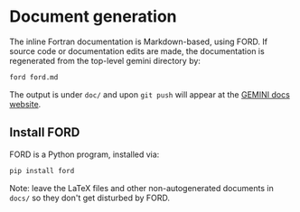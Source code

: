 # Document generation

The inline Fortran documentation is Markdown-based, using FORD.
If source code or documentation edits are made, the documentation is regenerated from the top-level gemini directory by:

```sh
ford ford.md
```

The output is under `doc/` and upon `git push` will appear at the
[GEMINI docs website](https://gemini3d.github.io/gemini/index.html).

## Install FORD

FORD is a Python program, installed via:

```sh
pip install ford
```

Note: leave the LaTeX files and other non-autogenerated documents in `docs/` so they don't get disturbed by FORD.
